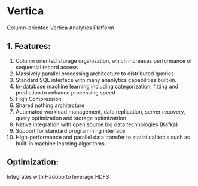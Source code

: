 # Vertica
Column-oriented Vertica Analytics Platform
## 1. Features:
1. Column oriented storage organization, which increases performance of sequential record access
2. Massively parallel processing architecture to distributed queries
3. Standard SQL interface with many ananlytics capabilities built-in.
4. In-database machine learning including categorization, fitting and prediction to enhance processing speed
5. High Compression
6. Shared nothing architecture
7. Automated workload management, data replication, server recovery, query optimization and storage optimizattion.
8. Native integration with open source big data technologies (Kafka)
9. Support for standard programming interface
10. High-performance and parallel data transfer to statistical tools such as built-in machine learning algorithms.

## Optimization:
Integrates with Hadoop to leverage HDFS
